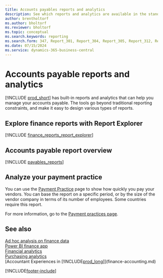 ```yaml
---
title: Accounts payables reports and analytics
description: See which reports and analytics are available in the standard version of Business Central so that you can keep track of your accounts payable.
author: brentholtorf
ms.author: bholtorf
ms.reviewer: bholtorf
ms.topic: conceptual
ms.search.keywords: reporting
ms.search.form: 347, Report_301, Report_304, Report_305, Report_312, Report_317, Report_319, Report_321, Report_322, Report_329
ms.date: 07/15/2024
ms.service: dynamics-365-business-central
---
```

# Accounts payable reports and analytics

[!INCLUDE [prod_short](includes/prod_short.md)] has built-in reports and analytics that can help you manage your accounts payable. The tools go  beyond traditional reporting constraints, and make it easy to design various types of reports.  

## Explore finance reports with Report Explorer

[!INCLUDE [finance_reports_report_explorer](includes/finance-reports-report-explorer-include.md)]

## Accounts payable report overview

[!INCLUDE [payables_reports](includes/payables-reports-include.md)]

## Analyze your payment practice

You can use the [Payment Practice](https://businesscentral.dynamics.com?page=687) page to show how quickly you pay your vendors. You can base the report on a specific period, or by the size of the vendor company in terms of its number of employees. Some countries require this report. 

For more information, go to the [Payment practices page](ui-payment-practices.md).


## See also

[Ad hoc analysis on finance data](ad-hoc-analysis-finance.md)  
[Power BI finance app](finance-powerbi-app.md)  
[Financial analytics](bi.md)  
[Purchasing analytics](purchasing-analytics-overview.md)  
[Accountant Experiences in [!INCLUDE[prod_long](includes/prod_long.md)]](finance-accounting.md)  

[!INCLUDE[footer-include](includes/footer-banner.md)]

